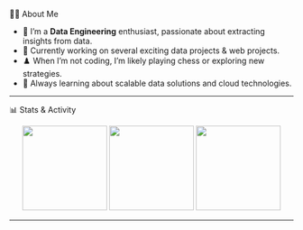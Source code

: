 👨‍💻 About Me
- 🔭 I’m a **Data Engineering** enthusiast, passionate about extracting insights from data.
- 🚀 Currently working on several exciting data projects & web projects.
- ♟️ When I’m not coding, I’m likely playing chess or exploring new strategies.
- 🌱 Always learning about scalable data solutions and cloud technologies.

---
📊 Stats & Activity

<p align="center">
  <img src="https://github-readme-stats.vercel.app/api?username=nusrathdev&show_icons=true&theme=radical&hide_border=true" height="150"/>
  <img src="https://github-readme-streak-stats.herokuapp.com/?user=nusrathdev&theme=radical&hide_border=true" height="150"/>
  <img src="https://github-readme-stats.vercel.app/api/top-langs/?username=nusrathdev&layout=compact&theme=radical&hide_border=true" height="150"/>
</p>

---
